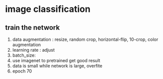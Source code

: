 # image classification



## train the network
1. data augmentation : resize, random crop, horizontal-flip, 10-crop, color augmentation
2. learning rate : adjust
3. batch_size:
4. use imagenet to pretrained get good result
5. data is small while network is large, overfite
6. epoch 70